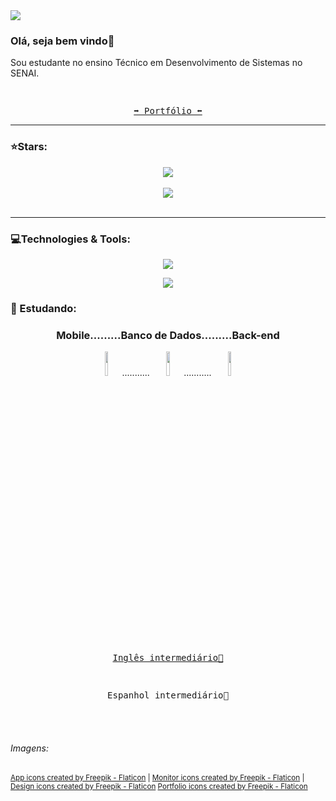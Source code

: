 <!--<h1>Jéssica Moreira</h1> -->
<kbd>
  <img src="https://github.com/JessicaMoreiraS/JessicaMoreiraS/assets/100448388/ac7f75eb-385a-443a-9a28-d0c6d7a318c0">
</kbd>
<h3>Olá, seja bem vindo👋</h3>
<p>Sou estudante no ensino Técnico em Desenvolvimento de Sistemas no SENAI.</p>
<div align="center">
  <a href="https://portifolio-g090uwm3.b4a.run/"> 
    <kbd>
      <br>
      <p>➡️ Portfólio ⬅️</p>  
    </kbd>
  </a>
</div>

<hr>
<h3>⭐Stars:</h3>
<div align="center">
  <a href="https://github.com/JessicaMoreiraS">
    <img align="center" src="https://github-readme-stats.vercel.app/api?username=JessicaMoreiraS&show_icons=true&hide=contribs,prs&cache_seconds=86400&theme=radical"/>
  </a>
</div>
</br>
<div align="center">
  <a href="https://github.com/JessicaMoreiraS">
    <img align="center" src="https://github-readme-stats.vercel.app/api/top-langs/?username=JessicaMoreiraS&layout=compact&langs_count=7&theme=radical"/>
    <!--<img align="center" src= "https://github-readme-stats.vercel.app/api/top-langs/?username=JessicaMoreiraS&hide=css,html&theme=radical" />-->
    <!--https://github-readme-stats.vercel.app/api/pin/?username=JessicaMoreiraS&repo=github-readme-stats&cache_seconds=86400&theme=radical-->
  </a>
</div>
</br>

<hr>
<h3>💻Technologies & Tools:</h3>
<p align="center">
  <kbd> <img src="https://skillicons.dev/icons?i=java,spring,php,nodejs,js,jquery,html,css,dart,flutter"/> </kbd>
<!--<kbd> <img src="https://img.shields.io/badge/Dart-aafdf6?style=for-the-badge&logo=dart&logoColor=141321"/> </kbd>-->
</p>
<p align="center">
  <kbd> <img src="https://skillicons.dev/icons?i=git,eclipse,vscode,mysql,gcp,figma,github"/> </kbd>
 <!--
  <kbd> <img src="https://img.shields.io/badge/Eclipse-141321?style=for-the-badge&logo=eclipse&logoColor=aafdf6"/> </kbd>
  <!--https://dev.to/envoy_/150-badges-for-github-pnk#database-->
</p>

<h3>📖 Estudando: </h3>          
<div align="center">
    <h3> Mobile.........Banco de Dados.........Back-end</h3> 
</div>
<div align="center"> 
  <img src="https://user-images.githubusercontent.com/100448388/235329376-9efb7d0a-579d-4bde-94f3-9f2262f50741.png" width="10%">........... 
  <img src="https://user-images.githubusercontent.com/100448388/235328796-23bd5844-d032-4697-9675-c10640110f57.png" width="10%">...........
  <img src="https://user-images.githubusercontent.com/100448388/235329196-41a246d1-720b-46b0-a2e7-f8edf31225df.png" width="10%">
</div>

<!--<div align="right">
  <img src="https://user-images.githubusercontent.com/100448388/220802988-c70190d0-3cda-43aa-a566-425e5cabcfe4.gif" width="200px" >
</div>-->

<br><br>
<div align="center">
  <a href="https://www.efset.org/cert/34vKQz">
    <kbd>
      <br>
      <p>Inglês intermediário💬</p>
    </kbd>
  </a>
  <kbd>
      <br>
      <p>Espanhol intermediário💬</p>
  </kbd>
</div>

<br><br>


<h6>Imagens:</h6>
<sub><a href="https://www.flaticon.com/free-icons/app" title="app icons">App icons created by Freepik - Flaticon</a> | <a href="https://www.flaticon.com/free-icons/monitor" title="monitor icons">Monitor icons created by Freepik - Flaticon</a> | <a href="https://www.flaticon.com/free-icons/design" title="design icons">Design icons created by Freepik - Flaticon</a> <a href="https://www.flaticon.com/free-icons/portfolio" title="portfolio icons">Portfolio icons created by Freepik - Flaticon</a></sub>
